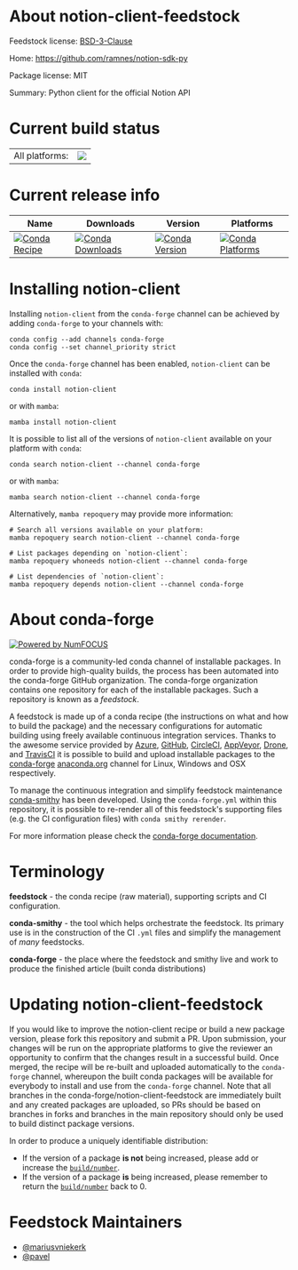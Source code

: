 About notion-client-feedstock
=============================

Feedstock license: [BSD-3-Clause](https://github.com/conda-forge/notion-client-feedstock/blob/main/LICENSE.txt)

Home: https://github.com/ramnes/notion-sdk-py

Package license: MIT

Summary: Python client for the official Notion API

Current build status
====================


<table><tr><td>All platforms:</td>
    <td>
      <a href="https://dev.azure.com/conda-forge/feedstock-builds/_build/latest?definitionId=14620&branchName=main">
        <img src="https://dev.azure.com/conda-forge/feedstock-builds/_apis/build/status/notion-client-feedstock?branchName=main">
      </a>
    </td>
  </tr>
</table>

Current release info
====================

| Name | Downloads | Version | Platforms |
| --- | --- | --- | --- |
| [![Conda Recipe](https://img.shields.io/badge/recipe-notion--client-green.svg)](https://anaconda.org/conda-forge/notion-client) | [![Conda Downloads](https://img.shields.io/conda/dn/conda-forge/notion-client.svg)](https://anaconda.org/conda-forge/notion-client) | [![Conda Version](https://img.shields.io/conda/vn/conda-forge/notion-client.svg)](https://anaconda.org/conda-forge/notion-client) | [![Conda Platforms](https://img.shields.io/conda/pn/conda-forge/notion-client.svg)](https://anaconda.org/conda-forge/notion-client) |

Installing notion-client
========================

Installing `notion-client` from the `conda-forge` channel can be achieved by adding `conda-forge` to your channels with:

```
conda config --add channels conda-forge
conda config --set channel_priority strict
```

Once the `conda-forge` channel has been enabled, `notion-client` can be installed with `conda`:

```
conda install notion-client
```

or with `mamba`:

```
mamba install notion-client
```

It is possible to list all of the versions of `notion-client` available on your platform with `conda`:

```
conda search notion-client --channel conda-forge
```

or with `mamba`:

```
mamba search notion-client --channel conda-forge
```

Alternatively, `mamba repoquery` may provide more information:

```
# Search all versions available on your platform:
mamba repoquery search notion-client --channel conda-forge

# List packages depending on `notion-client`:
mamba repoquery whoneeds notion-client --channel conda-forge

# List dependencies of `notion-client`:
mamba repoquery depends notion-client --channel conda-forge
```


About conda-forge
=================

[![Powered by
NumFOCUS](https://img.shields.io/badge/powered%20by-NumFOCUS-orange.svg?style=flat&colorA=E1523D&colorB=007D8A)](https://numfocus.org)

conda-forge is a community-led conda channel of installable packages.
In order to provide high-quality builds, the process has been automated into the
conda-forge GitHub organization. The conda-forge organization contains one repository
for each of the installable packages. Such a repository is known as a *feedstock*.

A feedstock is made up of a conda recipe (the instructions on what and how to build
the package) and the necessary configurations for automatic building using freely
available continuous integration services. Thanks to the awesome service provided by
[Azure](https://azure.microsoft.com/en-us/services/devops/), [GitHub](https://github.com/),
[CircleCI](https://circleci.com/), [AppVeyor](https://www.appveyor.com/),
[Drone](https://cloud.drone.io/welcome), and [TravisCI](https://travis-ci.com/)
it is possible to build and upload installable packages to the
[conda-forge](https://anaconda.org/conda-forge) [anaconda.org](https://anaconda.org/)
channel for Linux, Windows and OSX respectively.

To manage the continuous integration and simplify feedstock maintenance
[conda-smithy](https://github.com/conda-forge/conda-smithy) has been developed.
Using the ``conda-forge.yml`` within this repository, it is possible to re-render all of
this feedstock's supporting files (e.g. the CI configuration files) with ``conda smithy rerender``.

For more information please check the [conda-forge documentation](https://conda-forge.org/docs/).

Terminology
===========

**feedstock** - the conda recipe (raw material), supporting scripts and CI configuration.

**conda-smithy** - the tool which helps orchestrate the feedstock.
                   Its primary use is in the construction of the CI ``.yml`` files
                   and simplify the management of *many* feedstocks.

**conda-forge** - the place where the feedstock and smithy live and work to
                  produce the finished article (built conda distributions)


Updating notion-client-feedstock
================================

If you would like to improve the notion-client recipe or build a new
package version, please fork this repository and submit a PR. Upon submission,
your changes will be run on the appropriate platforms to give the reviewer an
opportunity to confirm that the changes result in a successful build. Once
merged, the recipe will be re-built and uploaded automatically to the
`conda-forge` channel, whereupon the built conda packages will be available for
everybody to install and use from the `conda-forge` channel.
Note that all branches in the conda-forge/notion-client-feedstock are
immediately built and any created packages are uploaded, so PRs should be based
on branches in forks and branches in the main repository should only be used to
build distinct package versions.

In order to produce a uniquely identifiable distribution:
 * If the version of a package **is not** being increased, please add or increase
   the [``build/number``](https://docs.conda.io/projects/conda-build/en/latest/resources/define-metadata.html#build-number-and-string).
 * If the version of a package **is** being increased, please remember to return
   the [``build/number``](https://docs.conda.io/projects/conda-build/en/latest/resources/define-metadata.html#build-number-and-string)
   back to 0.

Feedstock Maintainers
=====================

* [@mariusvniekerk](https://github.com/mariusvniekerk/)
* [@pavel](https://github.com/pavel/)

